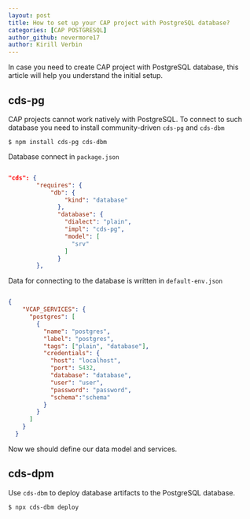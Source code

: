 ```yaml
---
layout: post
title: How to set up your CAP project with PostgreSQL database?
categories: [CAP POSTGRESQL]
author_github: nevermore17
author: Kirill Verbin
---
```


In case you need to create CAP project with PostgreSQL database, this article will help you understand the initial setup.

## cds-pg

CAP projects cannot work natively with PostgreSQL. To connect to such database you need to install community-driven `cds-pg` and `cds-dbm`

```console
$ npm install cds-pg cds-dbm
```

Database connect in `package.json`

```json

"cds": {
        "requires": {
            "db": {
                "kind": "database"
              },
              "database": {
                "dialect": "plain",
                "impl": "cds-pg",
                "model": [
                  "srv"
                ]
              }
        },

```

Data for connecting to the database is written in `default-env.json`

```json

{
    "VCAP_SERVICES": {
      "postgres": [
        {
          "name": "postgres",
          "label": "postgres",
          "tags": ["plain", "database"],
          "credentials": {
            "host": "localhost",
            "port": 5432,
            "database": "database",
            "user": "user",
            "password": "password",
            "schema":"schema"
          }
        }
      ]
    }
  }

```

Now we should define our data model and services.

## cds-dpm 

Use `cds-dbm` to deploy database artifacts to the PostgreSQL database.

```console
$ npx cds-dbm deploy
```

